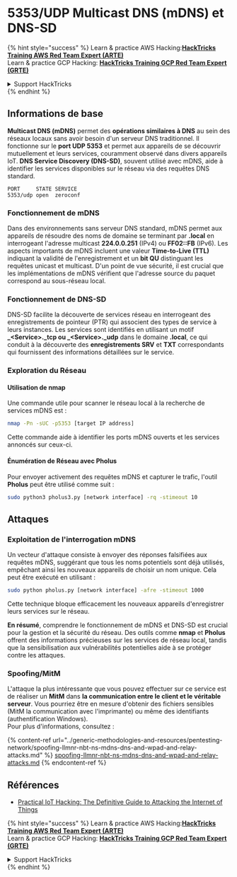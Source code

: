 # 5353/UDP Multicast DNS (mDNS) et DNS-SD

{% hint style="success" %}
Learn & practice AWS Hacking:<img src="/.gitbook/assets/arte.png" alt="" data-size="line">[**HackTricks Training AWS Red Team Expert (ARTE)**](https://training.hacktricks.xyz/courses/arte)<img src="/.gitbook/assets/arte.png" alt="" data-size="line">\
Learn & practice GCP Hacking: <img src="/.gitbook/assets/grte.png" alt="" data-size="line">[**HackTricks Training GCP Red Team Expert (GRTE)**<img src="/.gitbook/assets/grte.png" alt="" data-size="line">](https://training.hacktricks.xyz/courses/grte)

<details>

<summary>Support HackTricks</summary>

* Check the [**subscription plans**](https://github.com/sponsors/carlospolop)!
* **Join the** 💬 [**Discord group**](https://discord.gg/hRep4RUj7f) or the [**telegram group**](https://t.me/peass) or **follow** us on **Twitter** 🐦 [**@hacktricks\_live**](https://twitter.com/hacktricks\_live)**.**
* **Share hacking tricks by submitting PRs to the** [**HackTricks**](https://github.com/carlospolop/hacktricks) and [**HackTricks Cloud**](https://github.com/carlospolop/hacktricks-cloud) github repos.

</details>
{% endhint %}

## **Informations de base**

**Multicast DNS (mDNS)** permet des **opérations similaires à DNS** au sein des réseaux locaux sans avoir besoin d'un serveur DNS traditionnel. Il fonctionne sur le **port UDP 5353** et permet aux appareils de se découvrir mutuellement et leurs services, couramment observé dans divers appareils IoT. **DNS Service Discovery (DNS-SD)**, souvent utilisé avec mDNS, aide à identifier les services disponibles sur le réseau via des requêtes DNS standard.
```
PORT     STATE SERVICE
5353/udp open  zeroconf
```
### **Fonctionnement de mDNS**

Dans des environnements sans serveur DNS standard, mDNS permet aux appareils de résoudre des noms de domaine se terminant par **.local** en interrogeant l'adresse multicast **224.0.0.251** (IPv4) ou **FF02::FB** (IPv6). Les aspects importants de mDNS incluent une valeur **Time-to-Live (TTL)** indiquant la validité de l'enregistrement et un **bit QU** distinguant les requêtes unicast et multicast. D'un point de vue sécurité, il est crucial que les implémentations de mDNS vérifient que l'adresse source du paquet correspond au sous-réseau local.

### **Fonctionnement de DNS-SD**

DNS-SD facilite la découverte de services réseau en interrogeant des enregistrements de pointeur (PTR) qui associent des types de service à leurs instances. Les services sont identifiés en utilisant un motif **_\<Service>.\_tcp ou \_\<Service>.\_udp** dans le domaine **.local**, ce qui conduit à la découverte des **enregistrements SRV** et **TXT** correspondants qui fournissent des informations détaillées sur le service.

### **Exploration du Réseau**

#### **Utilisation de nmap**

Une commande utile pour scanner le réseau local à la recherche de services mDNS est :
```bash
nmap -Pn -sUC -p5353 [target IP address]
```
Cette commande aide à identifier les ports mDNS ouverts et les services annoncés sur ceux-ci.

#### **Énumération de Réseau avec Pholus**

Pour envoyer activement des requêtes mDNS et capturer le trafic, l'outil **Pholus** peut être utilisé comme suit :
```bash
sudo python3 pholus3.py [network interface] -rq -stimeout 10
```
## Attaques

### **Exploitation de l'interrogation mDNS**

Un vecteur d'attaque consiste à envoyer des réponses falsifiées aux requêtes mDNS, suggérant que tous les noms potentiels sont déjà utilisés, empêchant ainsi les nouveaux appareils de choisir un nom unique. Cela peut être exécuté en utilisant :
```bash
sudo python pholus.py [network interface] -afre -stimeout 1000
```
Cette technique bloque efficacement les nouveaux appareils d'enregistrer leurs services sur le réseau.

**En résumé**, comprendre le fonctionnement de mDNS et DNS-SD est crucial pour la gestion et la sécurité du réseau. Des outils comme **nmap** et **Pholus** offrent des informations précieuses sur les services de réseau local, tandis que la sensibilisation aux vulnérabilités potentielles aide à se protéger contre les attaques.

### Spoofing/MitM

L'attaque la plus intéressante que vous pouvez effectuer sur ce service est de réaliser un **MitM** dans **la communication entre le client et le véritable serveur**. Vous pourriez être en mesure d'obtenir des fichiers sensibles (MitM la communication avec l'imprimante) ou même des identifiants (authentification Windows).\
Pour plus d'informations, consultez :

{% content-ref url="../generic-methodologies-and-resources/pentesting-network/spoofing-llmnr-nbt-ns-mdns-dns-and-wpad-and-relay-attacks.md" %}
[spoofing-llmnr-nbt-ns-mdns-dns-and-wpad-and-relay-attacks.md](../generic-methodologies-and-resources/pentesting-network/spoofing-llmnr-nbt-ns-mdns-dns-and-wpad-and-relay-attacks.md)
{% endcontent-ref %}

## Références

* [Practical IoT Hacking: The Definitive Guide to Attacking the Internet of Things](https://books.google.co.uk/books/about/Practical\_IoT\_Hacking.html?id=GbYEEAAAQBAJ\&redir\_esc=y)

{% hint style="success" %}
Learn & practice AWS Hacking:<img src="/.gitbook/assets/arte.png" alt="" data-size="line">[**HackTricks Training AWS Red Team Expert (ARTE)**](https://training.hacktricks.xyz/courses/arte)<img src="/.gitbook/assets/arte.png" alt="" data-size="line">\
Learn & practice GCP Hacking: <img src="/.gitbook/assets/grte.png" alt="" data-size="line">[**HackTricks Training GCP Red Team Expert (GRTE)**<img src="/.gitbook/assets/grte.png" alt="" data-size="line">](https://training.hacktricks.xyz/courses/grte)

<details>

<summary>Support HackTricks</summary>

* Check the [**subscription plans**](https://github.com/sponsors/carlospolop)!
* **Join the** 💬 [**Discord group**](https://discord.gg/hRep4RUj7f) or the [**telegram group**](https://t.me/peass) or **follow** us on **Twitter** 🐦 [**@hacktricks\_live**](https://twitter.com/hacktricks\_live)**.**
* **Share hacking tricks by submitting PRs to the** [**HackTricks**](https://github.com/carlospolop/hacktricks) and [**HackTricks Cloud**](https://github.com/carlospolop/hacktricks-cloud) github repos.

</details>
{% endhint %}
